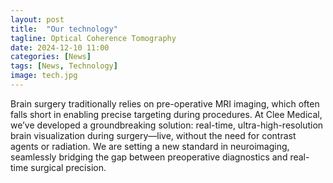 ```yaml
---
layout: post
title:  "Our technology"
tagline: Optical Coherence Tomography
date: 2024-12-10 11:00
categories: [News]
tags: [News, Technology]
image: tech.jpg
---
```


Brain surgery traditionally relies on pre-operative MRI imaging, which often falls short in enabling precise targeting during procedures. At Clee Medical, we’ve developed a groundbreaking solution: real-time, ultra-high-resolution brain visualization during surgery—live, without the need for contrast agents or radiation. We are setting a new standard in neuroimaging, seamlessly bridging the gap between preoperative diagnostics and real-time surgical precision.


